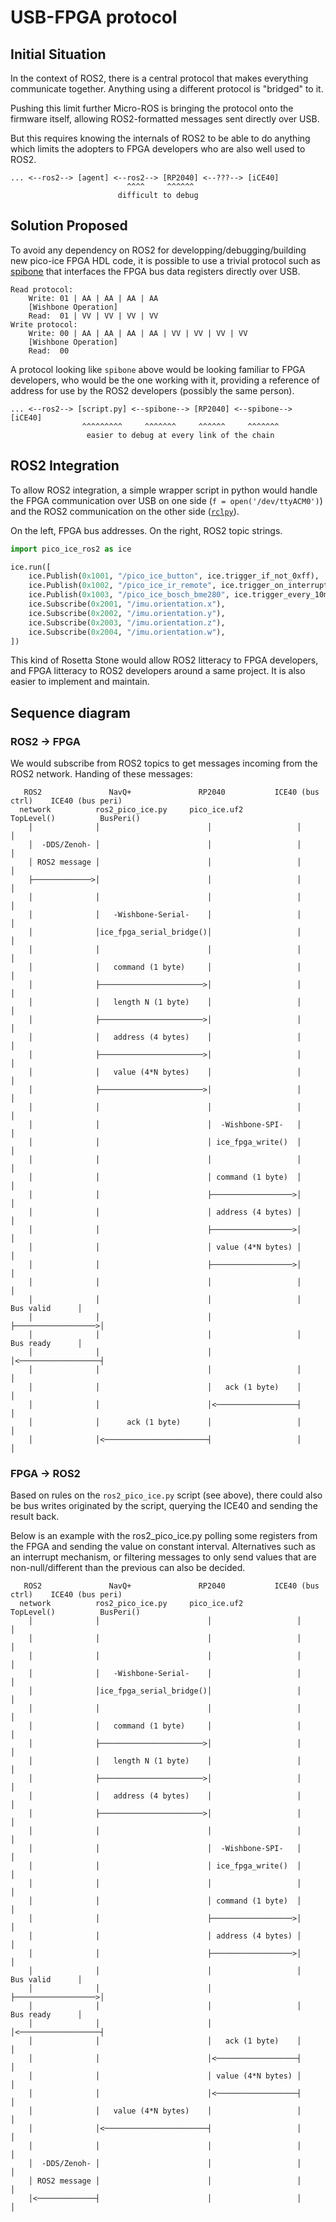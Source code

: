 # USB-FPGA protocol


## Initial Situation

In the context of ROS2, there is a central protocol that makes everything
communicate together. Anything using a different protocol is "bridged" to it.

Pushing this limit further Micro-ROS is bringing the protocol onto the
firmware itself, allowing ROS2-formatted messages sent directly over USB.

But this requires knowing the internals of ROS2 to be able to do anything
which limits the adopters to FPGA developers who are also well used to ROS2.

```
... <--ros2--> [agent] <--ros2--> [RP2040] <--???--> [iCE40]
                          ^^^^     ^^^^^^
                        difficult to debug
```

## Solution Proposed

To avoid any dependency on ROS2 for developping/debugging/building new
pico-ice FPGA HDL code, it is possible to use a trivial protocol such as
[spibone](https://github.com/xobs/spibone) that interfaces the FPGA bus
data registers directly over USB.

```
Read protocol:
    Write: 01 | AA | AA | AA | AA
    [Wishbone Operation]
    Read:  01 | VV | VV | VV | VV
Write protocol:
    Write: 00 | AA | AA | AA | AA | VV | VV | VV | VV
    [Wishbone Operation]
    Read:  00
```

A protocol looking like `spibone` above would be looking familiar to FPGA
developers, who would be the one working with it, providing a reference
of address for use by the ROS2 developers (possibly the same person).

```
... <--ros2--> [script.py] <--spibone--> [RP2040] <--spibone--> [iCE40]
                ^^^^^^^^^     ^^^^^^^     ^^^^^^     ^^^^^^^
                 easier to debug at every link of the chain
```


## ROS2 Integration

To allow ROS2 integration, a simple wrapper script in python would handle
the FPGA communication over USB on one side (`f = open('/dev/ttyACM0')`)
and the ROS2 communication on the other side
([`rclpy`](https://github.com/ros2/rclpy)).

On the left, FPGA bus addresses. On the right, ROS2 topic strings.

```python
import pico_ice_ros2 as ice

ice.run([
    ice.Publish(0x1001, "/pico_ice_button", ice.trigger_if_not_0xff),
    ice.Publish(0x1002, "/pico_ice_ir_remote", ice.trigger_on_interrupt),
    ice.Publish(0x1003, "/pico_ice_bosch_bme280", ice.trigger_every_10ms),
    ice.Subscribe(0x2001, "/imu.orientation.x"),
    ice.Subscribe(0x2002, "/imu.orientation.y"),
    ice.Subscribe(0x2003, "/imu.orientation.z"),
    ice.Subscribe(0x2004, "/imu.orientation.w"),
])
```

This kind of Rosetta Stone would allow ROS2 litteracy to FPGA developers,
and FPGA litteracy to ROS2 developers around a same project.
It is also easier to implement and maintain.


## Sequence diagram

### ROS2 -> FPGA

We would subscribe from ROS2 topics to get messages incoming from the ROS2 network.
Handing of these messages:

```
   ROS2               NavQ+               RP2040           ICE40 (bus ctrl)    ICE40 (bus peri)
  network          ros2_pico_ice.py     pico_ice.uf2         TopLevel()          BusPeri()
    │              │                        │                   │                   │
    │  -DDS/Zenoh- │                        │                   │                   │
    │ ROS2 message │                        │                   │                   │
    ├─────────────>│                        │                   │                   │
    │              │                        │                   │                   │
    │              │   -Wishbone-Serial-    │                   │                   │
    │              │ice_fpga_serial_bridge()│                   │                   │
    │              │                        │                   │                   │
    │              │   command (1 byte)     │                   │                   │
    │              ├───────────────────────>│                   │                   │
    │              │   length N (1 byte)    │                   │                   │
    │              ├───────────────────────>│                   │                   │
    │              │   address (4 bytes)    │                   │                   │
    │              ├───────────────────────>│                   │                   │
    │              │   value (4*N bytes)    │                   │                   │
    │              ├───────────────────────>│                   │                   │
    │              │                        │                   │                   │
    │              │                        │  -Wishbone-SPI-   │                   │
    │              │                        │ ice_fpga_write()  │                   │
    │              │                        │                   │                   │
    │              │                        │ command (1 byte)  │                   │
    │              │                        ├──────────────────>│                   │
    │              │                        │ address (4 bytes) │                   │
    │              │                        ├──────────────────>│                   │
    │              │                        │ value (4*N bytes) │                   │
    │              │                        ├──────────────────>│                   │
    │              │                        │                   │                   │
    │              │                        │                   │    Bus valid      │
    │              │                        │                   ├──────────────────>│
    │              │                        │                   │    Bus ready      │
    │              │                        │                   │<──────────────────┤
    │              │                        │                   │                   │
    │              │                        │   ack (1 byte)    │                   │
    │              │                        │<──────────────────┤                   │
    │              │      ack (1 byte)      │                   │                   │
    │              │<───────────────────────┤                   │                   │
```

### FPGA -> ROS2

Based on rules on the `ros2_pico_ice.py` script (see above), there could also be bus writes
originated by the script, querying the ICE40 and sending the result back.

Below is an example with the ros2_pico_ice.py polling some registers from the FPGA
and sending the value on constant interval. Alternatives such as an interrupt mechanism,
or filtering messages to only send values that are non-null/different than the previous
can also be decided.

```
   ROS2               NavQ+               RP2040           ICE40 (bus ctrl)    ICE40 (bus peri)
  network          ros2_pico_ice.py     pico_ice.uf2         TopLevel()          BusPeri()
    │              │                        │                   │                   │
    │              │                        │                   │                   │
    │              │                        │                   │                   │
    │              │   -Wishbone-Serial-    │                   │                   │
    │              │ice_fpga_serial_bridge()│                   │                   │
    │              │                        │                   │                   │
    │              │   command (1 byte)     │                   │                   │
    │              ├───────────────────────>│                   │                   │
    │              │   length N (1 byte)    │                   │                   │
    │              ├───────────────────────>│                   │                   │
    │              │   address (4 bytes)    │                   │                   │
    │              ├───────────────────────>│                   │                   │
    │              │                        │                   │                   │
    │              │                        │  -Wishbone-SPI-   │                   │
    │              │                        │ ice_fpga_write()  │                   │
    │              │                        │                   │                   │
    │              │                        │ command (1 byte)  │                   │
    │              │                        ├──────────────────>│                   │
    │              │                        │ address (4 bytes) │                   │
    │              │                        ├──────────────────>│                   │
    │              │                        │                   │    Bus valid      │
    │              │                        │                   ├──────────────────>│
    │              │                        │                   │    Bus ready      │
    │              │                        │                   │<──────────────────┤
    │              │                        │   ack (1 byte)    │                   │
    │              │                        │<──────────────────┤                   │
    │              │                        │ value (4*N bytes) │                   │
    │              │                        │<──────────────────┤                   │
    │              │   value (4*N bytes)    │                   │                   │
    │              │<───────────────────────┤                   │                   │
    │              │                        │                   │                   │
    │  -DDS/Zenoh- │                        │                   │                   │
    │ ROS2 message │                        │                   │                   │
    │<─────────────┤                        │                   │                   │
```
